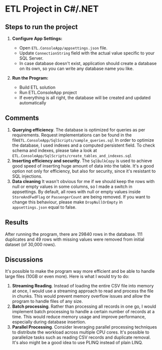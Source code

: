 # ETL Project in C#/.NET

## Steps to run the project

1. **Configure App Settings:**
    - Open `ETL.ConsoleApp/appsettings.json` file.
    - Update `ConnectionString` field with the actual value specific to your SQL Server. 
    - In case database doesn't exist, application should create a database on its own, so you can write any database name you like.

2. **Run the Program:**
    - Build ETL solution
    - Run ETL.ConsoleApp project
    - If everything is all right, the database will be created and updated automatically

## Comments
1. **Querying efficiency**. 
The database is optimized for queries as per requirements. Request implementations can be found in the file`ETL.ConsoleApp/SqlScripts/sample_queries.sql`
In order to optimize the database, I used indexes and a computed persistent field. 
To check schema and indexes, please take a look at `ETL.ConsoleApp/SqlScripts/create_tables_and_indexes.sql`
2. **Inserting efficiency and security**. 
The `SqlBulkCopy` is used to achieve good speed of inserting huge amount of data into the table.
It's a good option not only for efficiency, but also for security, since it's resistant to SQL injections.
3. **Data cleaning**
It wasn't obvious for me if we should keep the rows with null or empty values in some columns, so I made a switch in appsettings.
By default, all rows with null or empty values inside `StoreAndFwdFlag` or `PassengerCount` are being removed.
If you want to change this behaviour, please make `DropNullOrEmpty` in `appsettings.json` equal to false.

## Results
After running the program, there are 29840 rows in the database. 
111 duplicates and 49 rows with missing values were removed from initial dataset (of 30,000 rows).

## Discussions
It's possible to make the program way more efficient and be able to handle large files (10GB or even more). 
Here is what I would try to do:
1. **Streaming Reading**. 
Instead of loading the entire CSV file into memory at once, I would use a streaming approach to read and process the file in chunks. 
This would prevent memory overflow issues and allow the program to handle files of any size.
2. **Batch processing**.
Rather than processing all records in one go, I would implement batch processing to handle a certain number of records at a time. 
This would reduce memory usage and improve performance, especially during database insertion.
3. **Parallel Processing**.
Consider leveraging parallel processing techniques to distribute the workload across multiple CPU cores. 
It's possible to parallelize tasks such as reading CSV records and duplicate removal. 
It's also might be a good idea to use PLINQ instead of plain LINQ.